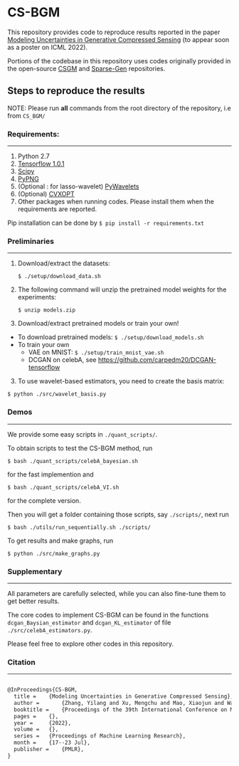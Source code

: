 # CS-BGM

This repository provides code to reproduce results reported in the paper [Modeling Uncertainties in Generative Compressed Sensing]() (to appear soon as a poster on ICML 2022). 

Portions of the codebase in this repository uses codes originally provided in the open-source [CSGM](https://github.com/AshishBora/csgm) and  [Sparse-Gen](https://github.com/ermongroup/sparse_genSparse-Gen) repositories.


## Steps to reproduce the results
NOTE: Please run **all** commands from the root directory of the repository, i.e from `CS_BGM/`

### Requirements: 
---

1. Python 2.7
2. [Tensorflow 1.0.1](https://www.tensorflow.org/install/)
3. [Scipy](https://www.scipy.org/install.html)
4. [PyPNG](http://stackoverflow.com/a/31143108/3537687)
5. (Optional : for lasso-wavelet) [PyWavelets](http://pywavelets.readthedocs.io/en/latest/#install)
6. (Optional) [CVXOPT](http://cvxopt.org/install/index.html)
7. Other packages when running codes. Please install them when the requirements are reported.

Pip installation can be done by ```$ pip install -r requirements.txt```

### Preliminaries
---

1. Download/extract the datasets:

    ```shell
    $ ./setup/download_data.sh
    ```

2. The following command will unzip the pretrained model weights for the experiments:

   ```shell
   $ unzip models.zip
   ```

3. Download/extract pretrained models or train your own!

- To download pretrained models: ```$ ./setup/download_models.sh```
- To train your own
    - VAE on MNIST: ```$ ./setup/train_mnist_vae.sh```
    - DCGAN on celebA, see https://github.com/carpedm20/DCGAN-tensorflow

3. To use wavelet-based estimators, you need to create the basis matrix:

```shell
$ python ./src/wavelet_basis.py
```

### Demos
---

We provide some easy scripts in ``./quant_scripts/``. 

To obtain scripts to test the CS-BGM method, run

```shell
$ bash ./quant_scripts/celebA_bayesian.sh
```
for the fast implemention and

```shell
$ bash ./quant_scripts/celebA_VI.sh
```
for the complete version.


Then you will get a folder containing those scripts, say ``./scripts/``, next run

```shell
$ bash ./utils/run_sequentially.sh ./scripts/
```

To get results and make graphs, run

```shell
$ python ./src/make_graphs.py
```

### Supplementary
---

All parameters are carefully selected, while you can also fine-tune them to get better results. 

The core codes to implement CS-BGM can be found in the functions `dcgan_Baysian_estimator` and `dcgan_KL_estimator` of file `./src/celebA_estimators.py`. 

Please feel free to explore other codes in this repository. 

### Citation
---

```tex

@InProceedings{CS-BGM,
  title = 	 {Modeling Uncertainties in Generative Compressed Sensing},
  author =       {Zhang, Yilang and Xu, Mengchu and Mao, Xiaojun and Wang, Jian},
  booktitle = 	 {Proceedings of the 39th International Conference on Machine Learning},
  pages = 	 {},
  year = 	 {2022},
  volume = 	 {},
  series = 	 {Proceedings of Machine Learning Research},
  month = 	 {17--23 Jul},
  publisher =    {PMLR},
}

```
